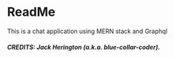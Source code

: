 # ReadMe

This is a chat application using MERN stack and Graphql

##### CREDITS: Jack Herington (a.k.a. blue-collar-coder).
